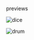 previews

![dice](https://user-images.githubusercontent.com/101588752/188024782-b91f249a-ec02-4561-bb78-ee80d7ff0d4c.jpg)



![drum](https://user-images.githubusercontent.com/101588752/188024795-9dcc887c-e38a-4250-8104-ceb0453c6185.jpg)
